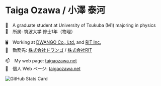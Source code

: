 # Taiga Ozawa / 小澤 泰河

🌱　A graduate student at University of Tsukuba (M1) majoring in physics<br>
🔭　所属: 筑波大学 修士1年（物理）

🖥　Working at [DWANGO Co., Ltd.](https://dwango.co.jp/english) and [RIT Inc.](https://rit-inc.co.jp)<br>
💬　勤務先: [株式会社ドワンゴ](https://dwango.co.jp) / [株式会社RIT](https://rit-inc.co.jp)

📫　My web page: [taigaozawa.net](https://taigaozawa.net)<br>
👀　個人 Web ページ: [taigaozawa.net](https://taigaozawa.net)

![GitHub Stats Card](https://github-readme-stats.vercel.app/api?username=taigaozawa&theme=cobalt)

<!--
**taigaozawa/taigaozawa** is a ✨ _special_ ✨ repository because its `README.md` (this file) appears on your GitHub profile.

Here are some ideas to get you started:

- 🔭 I’m currently working on ...
- 🌱 I’m currently learning ...
- 👯 I’m looking to collaborate on ...
- 🤔 I’m looking for help with ...
- 💬 Ask me about ...
- 📫 How to reach me: ...
- 😄 Pronouns: ...
- ⚡ Fun fact: ...
-->
